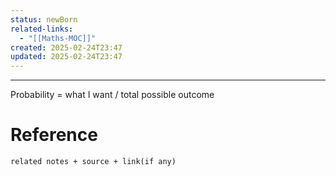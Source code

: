 ```yaml
---
status: newBorn
related-links:
  - "[[Maths-MOC]]"
created: 2025-02-24T23:47
updated: 2025-02-24T23:47
---
```

---
Probability = what I want / total possible outcome


# Reference
`related notes + source + link(if any)`
 
